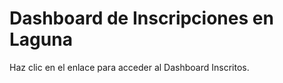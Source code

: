 # Dashboard de Inscripciones en Laguna
Haz clic en el enlace para acceder al <url src="https://thorfd.github.io/inscritosTLG/Dashboard%20Inscripciones%20ADSD25.html">Dashboard Inscritos</url>.
